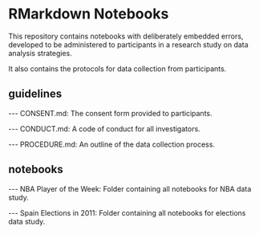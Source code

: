 # RMarkdown Notebooks

This repository contains notebooks with deliberately embedded errors, developed to be administered to participants in a research study on data analysis strategies.

It also contains the protocols for data collection from participants.

## guidelines

--- CONSENT.md:  The consent form provided to participants.

--- CONDUCT.md:  A code of conduct for all investigators.

--- PROCEDURE.md:  An outline of the data collection process.

## notebooks

--- NBA Player of the Week:  Folder containing all notebooks for NBA data study.

--- Spain Elections in 2011:  Folder containing all notebooks for elections data study.
